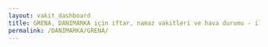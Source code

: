```yaml
---
layout: vakit_dashboard
title: GRENA, DANIMARKA için iftar, namaz vakitleri ve hava durumu - ilçe/eyalet seç
permalink: /DANIMARKA/GRENA/
---
```


<script type="text/javascript">
  var GLOBAL_COUNTRY = 'DANIMARKA';
  var GLOBAL_CITY = 'GRENA';
  var GLOBAL_STATE = '';
  var lat = 72;
  var lon = 21;
</script>
